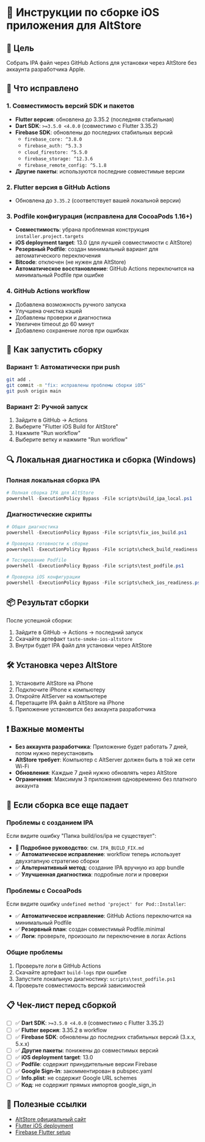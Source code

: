 # 📱 Инструкции по сборке iOS приложения для AltStore

## 🎯 Цель
Собрать IPA файл через GitHub Actions для установки через AltStore без аккаунта разработчика Apple.

## 🔧 Что исправлено

### 1. Совместимость версий SDK и пакетов
- **Flutter версия**: обновлена до 3.35.2 (последняя стабильная)
- **Dart SDK**: `>=3.5.0 <4.0.0` (совместимо с Flutter 3.35.2)
- **Firebase SDK**: обновлены до последних стабильных версий
  - `firebase_core: ^3.8.0`
  - `firebase_auth: ^5.3.3`
  - `cloud_firestore: ^5.5.0`
  - `firebase_storage: ^12.3.6`
  - `firebase_remote_config: ^5.1.8`
- **Другие пакеты**: используются последние совместимые версии

### 2. Flutter версия в GitHub Actions
- Обновлена до `3.35.2` (соответствует вашей локальной версии)

### 3. Podfile конфигурация (исправлена для CocoaPods 1.16+)
- **Совместимость**: убрана проблемная конструкция `installer.project.targets`
- **iOS deployment target**: 13.0 (для лучшей совместимости с AltStore)
- **Резервный Podfile**: создан минимальный вариант для автоматического переключения
- **Bitcode**: отключен (не нужен для AltStore)
- **Автоматическое восстановление**: GitHub Actions переключится на минимальный Podfile при ошибке

### 4. GitHub Actions workflow
- Добавлена возможность ручного запуска
- Улучшена очистка кэшей
- Добавлены проверки и диагностика
- Увеличен timeout до 60 минут
- Добавлено сохранение логов при ошибках

## 🚀 Как запустить сборку

### Вариант 1: Автоматически при push
```bash
git add .
git commit -m "fix: исправлены проблемы сборки iOS"
git push origin main
```

### Вариант 2: Ручной запуск
1. Зайдите в GitHub → Actions
2. Выберите "Flutter iOS Build for AltStore"
3. Нажмите "Run workflow"
4. Выберите ветку и нажмите "Run workflow"

## 🔍 Локальная диагностика и сборка (Windows)

### Полная локальная сборка IPA
```powershell
# Полная сборка IPA для AltStore
powershell -ExecutionPolicy Bypass -File scripts\build_ipa_local.ps1
```

### Диагностические скрипты
```powershell
# Общая диагностика
powershell -ExecutionPolicy Bypass -File scripts\fix_ios_build.ps1

# Проверка готовности к сборке
powershell -ExecutionPolicy Bypass -File scripts\check_build_readiness.ps1

# Тестирование Podfile
powershell -ExecutionPolicy Bypass -File scripts\test_podfile.ps1

# Проверка iOS конфигурации
powershell -ExecutionPolicy Bypass -File scripts\check_ios_readiness.ps1
```

## 📦 Результат сборки

После успешной сборки:
1. Зайдите в GitHub → Actions → последний запуск
2. Скачайте артефакт `taste-smoke-ios-altstore`
3. Внутри будет IPA файл для установки через AltStore

## 🛠️ Установка через AltStore

1. Установите AltStore на iPhone
2. Подключите iPhone к компьютеру
3. Откройте AltServer на компьютере
4. Перетащите IPA файл в AltStore на iPhone
5. Приложение установится без аккаунта разработчика

## ❗ Важные моменты

- **Без аккаунта разработчика**: Приложение будет работать 7 дней, потом нужно переустановить
- **AltStore требует**: Компьютер с AltServer должен быть в той же сети Wi-Fi
- **Обновления**: Каждые 7 дней нужно обновлять через AltStore
- **Ограничения**: Максимум 3 приложения одновременно без платного аккаунта

## 🐛 Если сборка все еще падает

### Проблемы с созданием IPA
Если видите ошибку "Папка build/ios/ipa не существует":
- 📖 **Подробное руководство**: см. `IPA_BUILD_FIX.md`
- ✅ **Автоматическое исправление**: workflow теперь использует двухэтапную стратегию сборки
- ✅ **Альтернативный метод**: создание IPA вручную из app bundle
- ✅ **Улучшенная диагностика**: подробные логи и проверки

### Проблемы с CocoaPods
Если видите ошибку `undefined method 'project' for Pod::Installer`:
- ✅ **Автоматическое исправление**: GitHub Actions переключится на минимальный Podfile
- ✅ **Резервный план**: создан совместимый Podfile.minimal
- ✅ **Логи**: проверьте, произошло ли переключение в логах Actions

### Общие проблемы
1. Проверьте логи в GitHub Actions
2. Скачайте артефакт `build-logs` при ошибке  
3. Запустите локальную диагностику: `scripts\test_podfile.ps1`
4. Проверьте совместимость версий зависимостей

## 📋 Чек-лист перед сборкой

- [ ] ✅ **Dart SDK**: `>=3.5.0 <4.0.0` (совместимо с Flutter 3.35.2)
- [ ] ✅ **Flutter версия**: 3.35.2 в workflow
- [ ] ✅ **Firebase SDK**: обновлены до последних стабильных версий (3.x.x, 5.x.x)
- [ ] ✅ **Другие пакеты**: понижены до совместимых версий
- [ ] ✅ **iOS deployment target**: 13.0
- [ ] ✅ **Podfile**: содержит принудительные версии Firebase
- [ ] ✅ **Google Sign-In**: закомментирован в pubspec.yaml
- [ ] ✅ **Info.plist**: не содержит Google URL schemes
- [ ] ✅ **Код**: не содержит прямых импортов google_sign_in

## 🔗 Полезные ссылки

- [AltStore официальный сайт](https://altstore.io/)
- [Flutter iOS deployment](https://docs.flutter.dev/deployment/ios)
- [Firebase Flutter setup](https://firebase.flutter.dev/docs/overview)